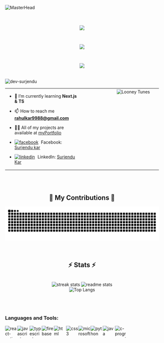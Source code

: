 ![MasterHead](https://mir-s3-cdn-cf.behance.net/project_modules/max_1200/79731568097599.5b50bca477735.jpg)

<h1 align="center">
    <p align="center"><img src= 'https://capsule-render.vercel.app/api?type=rect&color=gradient&height=2.5'/></p>
    <img src="https://readme-typing-svg.herokuapp.com/?font=Righteous&size=35&center=true&vCenter=true&width=600&height=70&duration=4000&color=2AF7B4&lines=Hi+There!+👋;+I'm+Surjendu+kar😊;+A+Passionate+Frontend+Developer👨‍💻;+Let's+Connect!;" />
    <p align="center"><img src= 'https://capsule-render.vercel.app/api?type=rect&color=gradient&height=2.5'/></p>
</h1>


<p align="left"> <img src="https://komarev.com/ghpvc/?username=dev-surjendu&label=Profile%20views&color=0e75b6&style=flat" alt="dev-surjendu" /> </p>

<table>
  <tr>
    <td valign="top" width="50%">

- 🌱 I’m currently learning **Next.js & TS**
- 📫 How to reach me **rahulkar9988@gmail.com**
- 👨‍💻 All of my projects are available at [myPortfolio](https://itsmyreact-portfolio.vercel.app/)
- [<img src="https://img.icons8.com/color/48/000000/facebook.png" alt="facebook" width="20" height="20" style="vertical-align: text-bottom; margin-right: 5px;"/>](https://www.facebook.com/rk.kar.313) Facebook: [Surjendu kar](https://www.facebook.com/rk.kar.313)
- [<img src="https://img.icons8.com/color/48/000000/linkedin.png" alt="linkedin" width="20" height="20" style="vertical-align: text-bottom; margin-right: 5px;"/>](https://www.linkedin.com/in/surjendu-kar/) LinkedIn: [Surjendu Kar](https://www.linkedin.com/in/surjendu-kar/)

    </td>
    <td valign="top" width="50%">
      <div align="right">
    <img width="80%"  src="https://media.giphy.com/media/RbDKaczqWovIugyJmW/giphy.gif" alt="Looney Tunes" />&nbsp;&nbsp;&nbsp;&nbsp;&nbsp;&nbsp;
      </div>
    </td>
  </tr>
</table>

 <br/>
 <br/>
<div align="center">
  <h2>🐍 My Contributions 🐍</h2>
 
<img alt="snake eating my contributions" src="https://raw.githubusercontent.com/Surjendu-kar/Surjendu-kar/output/github-contribution-grid-snake-dark.svg" />
<br/><br/>
</div>

<br/>
<h2 align="center">⚡ Stats ⚡</h2>
<br>

<div align=center>
  <img width=390 src="https://github-readme-streak-stats.herokuapp.com/?user=Surjendu-kar&theme=react&border_radius=10" alt="streak stats"/>
  <img width=390 src="https://github-readme-stats.vercel.app/api?username=Surjendu-kar&theme=react&rank_icon=github&border_radius=10" alt="readme stats" />
    <br/>
   <img src="https://github-readme-stats.vercel.app/api/top-langs/?username=Surjendu-kar&theme=tokyonight" alt="Top Langs" />  
</div>
<br clear="left"/>
<br/>
<br/>

<!-- ![Dev-Surjendu's Streak](https://github-readme-streak-stats.herokuapp.com/?user=Dev-Surjendu&theme=vue-dark&hide_border=false)  recent-->


### Languages and Tools:

[<img align="left" src="https://img.icons8.com/color/48/000000/react-native.png" alt="react-native" width="40" height="40"/>](https://reactnative.dev/)
[<img align="left" src="https://img.icons8.com/color/48/000000/javascript.png" alt="javascript" width="40" height="40"/>](https://www.javascript.com/)
[<img align="left" src="https://img.icons8.com/color/48/000000/typescript.png" alt="typescript" width="40" height="40"/>](https://www.typescriptlang.org/)
[<img align="left" src="https://img.icons8.com/color/48/000000/firebase.png" alt="firebase" width="40" height="40"/>](https://firebase.google.com/)
[<img align="left" src="https://img.icons8.com/color/48/000000/html.png" alt="html" width="40" height="40"/>](https://icons8.com/icon/20909/html-5)
[<img align="left" src="https://img.icons8.com/color/48/000000/css3.png" alt="css3" width="40" height="40"/>](https://www.w3.org/Style/CSS/)
[<img align="left" src="https://img.icons8.com/color/48/000000/microsoft-access-2019.png" alt="microsoft-access" width="40" height="40"/>](https://www.microsoft.com/access)
[<img align="left" src="https://img.icons8.com/color/48/000000/python.png" alt="python" width="40" height="40"/>](https://www.python.org/)
[<img align="left" src="https://img.icons8.com/color/48/000000/java-coffee-cup-logo.png" alt="java" width="40" height="40"/>](https://www.java.com/)
[<img align="left" src="https://img.icons8.com/color/48/000000/c-programming.png" alt="c-programming" width="40" height="40"/>](https://www.cprogramming.com/)

